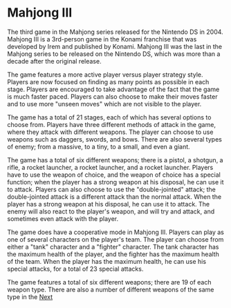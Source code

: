# Mahjong III

The third game in the Mahjong series released for the Nintendo DS in 2004. Mahjong III is a 3rd-person game in the Konami franchise that was developed by Irem and published by Konami. Mahjong III was the last in the Mahjong series to be released on the Nintendo DS, which was more than a decade after the original release.

The game features a more active player versus player strategy style. Players are now focused on finding as many points as possible in each stage. Players are encouraged to take advantage of the fact that the game is much faster paced. Players can also choose to make their moves faster and to use more "unseen moves" which are not visible to the player.

The game has a total of 21 stages, each of which has several options to choose from. Players have three different methods of attack in the game, where they attack with different weapons. The player can choose to use weapons such as daggers, swords, and bows. There are also several types of enemy; from a massive, to a tiny, to a small, and even a giant.

The game has a total of six different weapons; there is a pistol, a shotgun, a rifle, a rocket launcher, a rocket launcher, and a rocket launcher. Players have to use the weapon of choice, and the weapon of choice has a special function; when the player has a strong weapon at his disposal, he can use it to attack. Players can also choose to use the "double-jointed" attack; the double-jointed attack is a different attack than the normal attack. When the player has a strong weapon at his disposal, he can use it to attack. The enemy will also react to the player's weapon, and will try and attack, and sometimes even attack with the player.

The game does have a cooperative mode in Mahjong III. Players can play as one of several characters on the player's team. The player can choose from either a "tank" character and a "fighter" character. The tank character has the maximum health of the player, and the fighter has the maximum health of the team. When the player has the maximum health, he can use his special attacks, for a total of 23 special attacks.

The game features a total of six different weapons; there are 19 of each weapon type. There are also a number of different weapons of the same type in the
[Next](197.md)